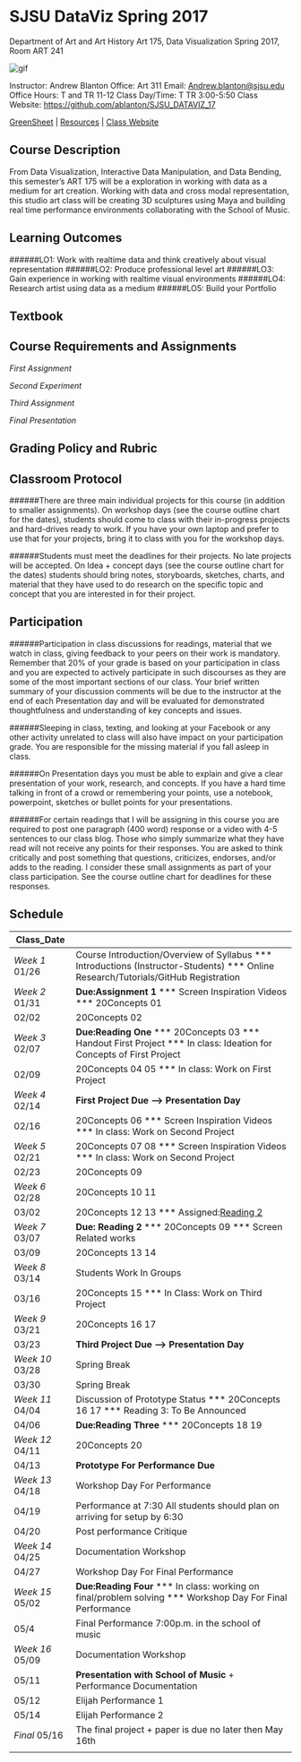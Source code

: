 **SJSU DataViz Spring 2017**
======================
Department of Art and Art History
Art 175, Data Visualization Spring 2017, Room ART 241

![gif](http://i.imgur.com/zdzDxsA.gif)

Instructor: Andrew Blanton
Office: Art 311
Email: Andrew.blanton@sjsu.edu
Office Hours: T and TR 11-12
Class Day/Time: T TR 3:00-5:50
Class Website: https://github.com/ablanton/SJSU_DATAVIZ_17

[GreenSheet](https://github.com/ablanton/SJSU_DATAVIZ_17/blob/master/GREENSHEET.md)
| [Resources](https://github.com/ablanton/SJSU_DATAVIZ_17/blob/master/RESOURCES.md)
| [Class Website](https://github.com/ablanton/SJSU_DATAVIZ_17)

Course Description
------------------
From Data Visualization, Interactive Data Manipulation, and Data Bending, this semester’s ART 175 will be a exploration in working with data as a medium for art creation. Working with data and cross modal representation, this studio art class will be creating 3D sculptures using Maya and building real time performance environments collaborating with the School of Music.

Learning Outcomes
-----------------

######LO1: Work with realtime data and think creatively about visual representation
######LO2: Produce professional level art
######LO3: Gain experience in working with realtime visual environments
######LO4: Research artist using data as a medium
######LO5: Build your Portfolio

Textbook
--------

Course Requirements and Assignments
-----------------------------------

*First Assignment*

*Second Experiment*

*Third Assignment*

*Final Presentation*

Grading Policy and Rubric
-------------------------

Classroom Protocol
------------------

######There are three main individual projects for this course (in addition to smaller assignments). On workshop days (see the course outline chart for the dates), students should come to class with their in-progress projects and hard-drives ready to work. If you have your own laptop and prefer to use that for your projects, bring it to class with you for the workshop days.

######Students must meet the deadlines for their projects. No late projects will be accepted. On Idea + concept days (see the course outline chart for the dates) students should bring notes, storyboards, sketches, charts, and material that they have used to do research on the specific topic and concept that you are interested in for their project.

Participation
-------------

######Participation in class discussions for readings, material that we watch in class, giving feedback to your peers on their work is mandatory. Remember that 20% of your grade is based on your participation in class and you are expected to actively participate in such discourses as they are some of the most important sections of our class. Your brief written summary of your discussion comments will be due to the instructor at the end of each Presentation day and will be evaluated for demonstrated thoughtfulness and understanding of key concepts and issues.

######Sleeping in class, texting, and looking at your Facebook or any other activity unrelated to class will also have impact on your participation grade. You are responsible for the missing material if you fall asleep in class.

######On Presentation days you must be able to explain and give a clear presentation of your work, research, and concepts. If you have a hard time talking in front of a crowd or remembering your points, use a notebook, powerpoint, sketches or bullet points for your presentations.

######For certain readings that I will be assigning in this course you are required to post one paragraph (400 word) response or a video with 4-5 sentences to our class blog. Those who simply summarize what they have read will not receive any points for their responses. You are asked to think critically and post something that questions, criticizes, endorses, and/or adds to the reading. I consider these small assignments as part of your class participation. See the course outline chart for deadlines for these responses.

Schedule
--------

| Class_Date          |                                                                                                                                                                        |
| ------------------- |----------------------------------------------------------------------------------------------------------------------------------------------------------------------|
| *Week 1* 01/26      | Course Introduction/Overview of Syllabus *** Introductions (Instructor-Students) *** Online Research/Tutorials/GitHub Registration                                     |
| *Week 2* 01/31      | **Due:Assignment 1** *** Screen Inspiration Videos *** 20Concepts 01                                                        |
| 02/02               | 20Concepts 02 |
| *Week 3* 02/07      | **Due:Reading One** *** 20Concepts 03 *** Handout First Project *** In class: Ideation for Concepts of First Project |
| 02/09               | 20Concepts 04 05 *** In class: Work on First Project |
| *Week 4* 02/14      | **First Project Due --> Presentation Day** |
| 02/16               | 20Concepts 06 *** Screen Inspiration Videos *** In class: Work on Second Project |
| *Week 5* 02/21      | 20Concepts 07 08 *** Screen Inspiration Videos *** In class: Work on Second Project |
| 02/23               | 20Concepts 09 |
| *Week 6* 02/28      | 20Concepts 10 11 |
| 03/02               | 20Concepts 12 13 *** Assigned:[Reading 2](http://www.andrewblanton.com/malina_schaeffer.pdf) |
| *Week 7* 03/07      | **Due: Reading 2** *** 20Concepts 09 *** Screen Related works |
| 03/09               | 20Concepts 13 14 |
| *Week 8* 03/14      | Students Work In Groups |
| 03/16               | 20Concepts 15 *** In Class: Work on Third Project |
| *Week 9* 03/21      | 20Concepts 16 17 |
| 03/23               | **Third Project Due --> Presentation Day** |
| *Week 10* 03/28     | Spring Break |
| 03/30               | Spring Break |
| *Week 11* 04/04     | Discussion of Prototype Status *** 20Concepts 16 17 *** Reading 3: To Be Announced |
| 04/06               | **Due:Reading Three** *** 20Concepts 18 19 |
| *Week 12* 04/11     | 20Concepts 20 |
| 04/13               | **Prototype For Performance Due** |
| *Week 13* 04/18     | Workshop Day For Performance |
| 04/19               | Performance at 7:30 All students should plan on arriving for setup by 6:30 |
| 04/20               | Post performance Critique |
| *Week 14* 04/25     | Documentation Workshop |
| 04/27               | Workshop Day For Final Performance |
| *Week 15* 05/02     | **Due:Reading Four** *** In class: working on final/problem solving *** Workshop Day For Final Performance |
| 05/4                | Final Performance 7:00p.m. in the school of music |
| *Week 16* 05/09     | Documentation Workshop |
| 05/11               | **Presentation with School of Music** + Performance Documentation |
| 05/12               | Elijah Performance 1 |
| 05/14               | Elijah Performance 2 |
| *Final*  05/16      | The final project + paper is due no later then May 16th |
|                  |  |